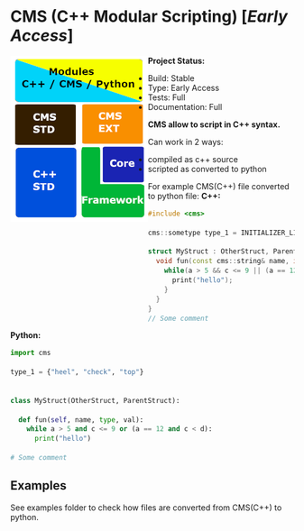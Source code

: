 # CMS (C++ Modular Scripting) [*Early Access*]

<img align="left" src="doc/cms_struct.png">

**Project Status:**
* Build: Stable
* Type: Early Access
* Tests: Full
* Documentation: Full

**CMS allow to script in C++ syntax.**

Can work in 2 ways:
* compiled as c++ source
* scripted as converted to python

For example CMS(C++) file converted to python file:
 **C++:**
```cpp
#include <cms>

cms::sometype type_1 = INITIALIZER_LIST("heel", "check", "top")

struct MyStruct : OtherStruct, ParentStruct { 
  void fun(const cms::string& name, int* type, char val) {
    while(a > 5 && c <= 9 || (a == 12 && c < d)) {
      print("hello");
    }
  }
}
// Some comment
```
**Python:**
```python
import cms

type_1 = {"heel", "check", "top"}


class MyStruct(OtherStruct, ParentStruct):

  def fun(self, name, type, val):
    while a > 5 and c <= 9 or (a == 12 and c < d):
      print("hello")
	  
# Some comment
```
## Examples
See examples folder to check how files are converted from CMS(C++) to python.
